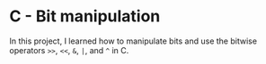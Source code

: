 # C - Bit manipulation

In this project, I learned how to manipulate bits and use the
bitwise operators `>>`, `<<`, `&`, `|`, and `^` in C.
